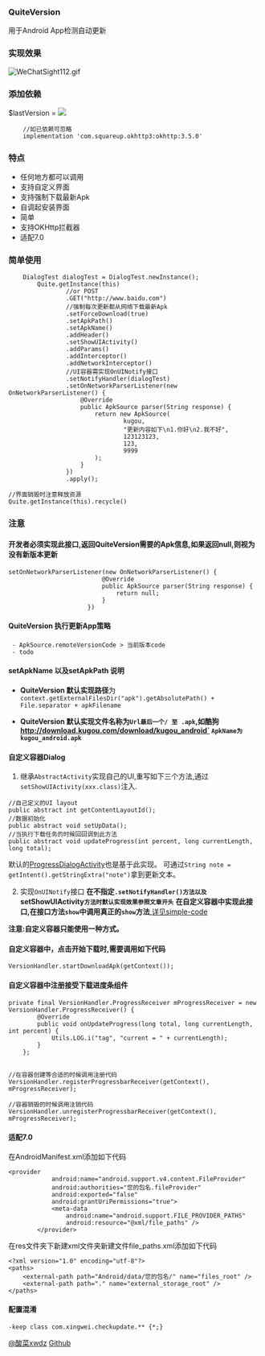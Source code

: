 ### QuiteVersion

用于Android App检测自动更新


### 实现效果
![WeChatSight112.gif](https://upload-images.jianshu.io/upload_images/2651056-8c50665d70685c18.gif?imageMogr2/auto-orient/strip)

### 添加依赖

$lastVersion = [![](https://jitpack.io/v/xwdz/QuiteVersion.svg)](https://jitpack.io/#xwdz/QuiteVersion)

```
    //如已依赖可忽略
    implementation 'com.squareup.okhttp3:okhttp:3.5.0'
```

### 特点

- 任何地方都可以调用
- 支持自定义界面
- 支持强制下载最新Apk
- 自调起安装界面
- 简单
- 支持OKHttp拦截器
- 适配7.0


### 简单使用

```
    DialogTest dialogTest = DialogTest.newInstance();
        Quite.getInstance(this)
                //or POST
                .GET("http://www.baidu.com")
                //强制每次更新都从网络下载最新Apk
                .setForceDownload(true)
                .setApkPath()
                .setApkName()
                .addHeader()
                .setShowUIActivity()
                .addParams()
                .addInterceptor()
                .addNetworkInterceptor()
                //UI容器需实现OnUINotify接口
                .setNotifyHandler(dialogTest)
                .setOnNetworkParserListener(new OnNetworkParserListener() {
                    @Override
                    public ApkSource parser(String response) {
                        return new ApkSource(
                                kugou,
                                "更新内容如下\n1.你好\n2.我不好",
                                123123123,
                                123,
                                9999
                        );
                    }
                })
                .apply();

//界面销毁时注意释放资源
Quite.getInstance(this).recycle()
```

### 注意

####  开发者必须实现此接口,返回QuiteVersion需要的Apk信息,如果返回null,则视为没有新版本更新

```
setOnNetworkParserListener(new OnNetworkParserListener() {
                          @Override
                          public ApkSource parser(String response) {
                              return null;
                          }
                      })
```


####  QuiteVersion 执行更新App策略
     - ApkSource.remoteVersionCode > 当前版本code
     - todo


#### setApkName 以及setApkPath 说明

- **QuiteVersion 默认实现路径**为`context.getExternalFilesDir("apk").getAbsolutePath() + File.separator + apkFilename`

- **QuiteVersion 默认实现文件名称为`Url最后一个/ 至 .apk`,如酷狗 http://download.kugou.com/download/kugou_android`
      `ApkName为kugou_android.apk`**


#### 自定义容器Dialog

1. 继承`AbstractActivity`实现自己的UI,重写如下三个方法,通过`setShowUIActivity(xxx.class)`注入.

```
//自己定义的UI layout
public abstract int getContentLayoutId();
//数据初始化
public abstract void setUpData();
//当执行下载任务的时候回回调到此方法
public abstract void updateProgress(int percent, long currentLength, long total);
```
默认的[ProgressDialogActivity](https://github.com/xwdz/QuiteVersion/blob/master/lib/src/main/java/com/xingwei/checkupdate/ui/ProgressDialogActivity.java)也是基于此实现。
可通过`String note = getIntent().getStringExtra("note")`拿到更新文本。


2. 实现`OnUINotify`接口
**在不指定`.setNotifyHandler()方法以及`setShowUIActivity`方法时默认实现效果参照文章开头`**
**在自定义容器中实现此接口,在接口方法`show`中调用真正的`show`方法**,[详见simple-code](https://github.com/xwdz/QuiteVersion/blob/master/app/src/main/java/com/update/testabc/DialogTest.java)

**注意:自定义容器只能使用一种方式。**


#### 自定义容器中，点击开始下载时,需要调用如下代码

```
VersionHandler.startDownloadApk(getContext());
```


#### 自定义容器中注册接受下载进度条组件

```
private final VersionHandler.ProgressReceiver mProgressReceiver = new VersionHandler.ProgressReceiver() {
        @Override
        public void onUpdateProgress(long total, long currentLength, int percent) {
            Utils.LOG.i("tag", "current = " + currentLength);
        }
    };


//在容器创建等合适的时候调用注册代码
VersionHandler.registerProgressbarReceiver(getContext(), mProgressReceiver);

//容器销毁的时候调用注销代码
VersionHandler.unregisterProgressbarReceiver(getContext(), mProgressReceiver);
```


#### 适配7.0

在AndroidManifest.xml添加如下代码

```
<provider
            android:name="android.support.v4.content.FileProvider"
            android:authorities="您的包名.fileProvider"
            android:exported="false"
            android:grantUriPermissions="true">
            <meta-data
                android:name="android.support.FILE_PROVIDER_PATHS"
                android:resource="@xml/file_paths" />
        </provider>
```

在res文件夹下新建xml文件夹新建文件file_paths.xml添加如下代码

```
<?xml version="1.0" encoding="utf-8"?>
<paths>
    <external-path path="Android/data/您的包名/" name="files_root" />
    <external-path path="." name="external_storage_root" />
</paths>
```

#### 配置混淆

```
-keep class com.xingwei.checkupdate.** {*;}
```

[@酸菜xwdz](http://huangxingwei.cn)
[Github](https://github.com/xwdz/QuiteVersion)

